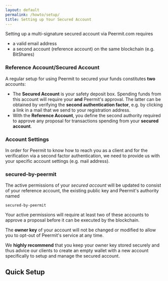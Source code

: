 ```yaml
---
layout: default
permalink: /howto/setup/
title: Setting up Your Secured Account
---
```


Setting up a multi-signature secured account via Peermit.com requires

* a valid email address
* a second account (reference account) on the same blockchain (e.g. BitShares)

### Reference Account/Secured Account

A regular setup for using Peermit to secured your funds constitutes **two**
accounts:

* The **Secured Account** is your safety deposit box. Spending funds from this
  account will require your **and** Peermit's approval. The latter can be
  obtained by verifying the **second authentication factor**, e.g. by clicking a
  link in a mail that we send to your registration address.
* With the **Reference Account**, you define the second authority required to
  approve any proposal for transactions spending from your **secured account**.

### Account Settings

In order for Peermit to know how to reach you as a client and for the verification via
a second factor authentication, we need to provide us with your specific
account settings (e.g. mail address).

### secured-by-peermit

The active permissions of your *secured account* will be updated to consist of
your reference account, the existing public key and Peermit's authority named

    secured-by-peermit

Your active permissions will require at least two of these accounts to approve
a proposal before it can be executed by the blockchain.

The **owner key** of your account will not be changed or modified to allow you
to opt-out of Peermit's service at any time.

We **highly recommend** that you keep your owner key stored securely and thus
advice our clients to create an empty wallet with a new account specifically to
setup and manage the secured account.

## Quick Setup


